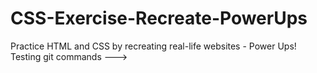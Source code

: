 # CSS-Exercise-Recreate-PowerUps
Practice HTML and CSS by recreating real-life websites - Power Ups!
Testing git commands --->
